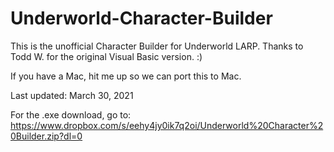 # Underworld-Character-Builder
This is the unofficial Character Builder for Underworld LARP. Thanks to Todd W. for the original Visual Basic version. :)

If you have a Mac, hit me up so we can port this to Mac.

Last updated: March 30, 2021

For the .exe download, go to: https://www.dropbox.com/s/eehy4jy0ik7q2oi/Underworld%20Character%20Builder.zip?dl=0
